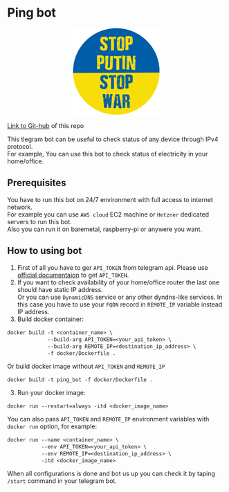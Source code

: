 # Ping bot
<p align="center">
<img width="200" height="200" src="https://raw.githubusercontent.com/alnikyur/ping_bot/main/img/img.png">
<p/>

[Link to Git-hub](https://github.com/alnikyur/ping_bot) of this repo  

This tlegram bot can be useful to check status of any device through IPv4 protocol.  
For example, You can use this bot to check status of electricity in your home/office.

## Prerequisites

You have to run this bot on 24/7 environment with full access to internet network.  
For example you can use `AWS cloud` EC2 machine or `Hetzner` dedicated servers to run this bot.  
Also you can run it on baremetal, raspberry-pi or anywere you want.  

## How to using bot

1. First of all you have to ger `API_TOKEN` from telegram api. Please use [official documentaion](https://core.telegram.org/bots/faq#how-do-i-create-a-bot) to get `API_TOKEN`.
2. If you want to check availability of your home/office router the last one should have static IP address.  
Or you can use `DynamicDNS` service or any other dyndns-like services. In this case you have to use your `FQDN` record in `REMOTE_IP` variable instead IP address.
3. Build docker container:  
```
docker build -t <container_name> \
             --build-arg API_TOKEN=<your_api_token> \
             --build-arg REMOTE_IP=<destination_ip_address> \
             -f docker/Dockerfile .
```

Or build docker image without `API_TOKEN` and `REMOTE_IP`

```
docker build -t ping_bot -f docker/Dockerfile .
```

3. Run your docker image:
```
docker run --restart=always -itd <docker_image_name>
```

You can also pass `API_TOKEN` and `REMOTE_IP` environment variables with `docker run` option, for example:
```
docker run --name <container_name> \
           --env API_TOKEN=<your_api_token> \
           --env REMOTE_IP=<destination_ip_address> \
           -itd <docker_image_name>
```

When all configurations is done and bot us up you can check it by taping `/start` command in your telegram bot.
